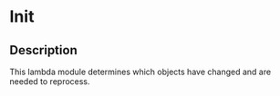 # Init

## Description
This lambda module determines which objects have changed and are needed to reprocess.
